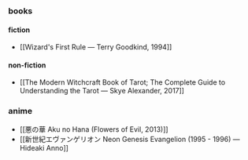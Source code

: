 ### books
#### fiction
- [[Wizard's First Rule — Terry Goodkind, 1994]]
#### non-fiction
- [[The Modern Witchcraft Book of Tarot; The Complete Guide to Understanding the Tarot — Skye Alexander, 2017]]

### anime
- [[悪の華 Aku no Hana (Flowers of Evil, 2013)]] 
- [[新世紀エヴァンゲリオン Neon Genesis Evangelion (1995 - 1996) — Hideaki Anno]]